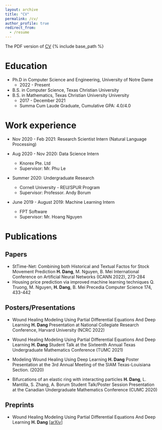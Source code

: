 ```yaml
---
layout: archive
title: "CV"
permalink: /cv/
author_profile: true
redirect_from:
  - /resume
---
```

The PDF version of [CV](/HyDang_CV.pdf)
{% include base_path %}

Education
======
* Ph.D in Computer Science and Engineering, University of Notre Dame
  * 2022 - Present
* B.S. in Computer Science, Texas Christian University
* B.S. in Mathematics, Texas Christian University University
  * 2017 - December 2021
  * Summa Cum Laude Graduate, Cumulative GPA: 4.0/4.0

Work experience
======
* Nov 2020 - Feb 2021: Research Scientist Intern (Natural Language Processing)
* Aug 2020 - Nov 2020: Data Science Intern
  * Knorex Pte. Ltd
  * Supervisor: Mr. Phu Le

* Summer 2020: Undergraduate Research
  * Cornell University - REU/SPUR Program
  * Supervisor: Professor. Andy Borum

* June 2019 - August 2019: Machine Learning Intern
  * FPT Software
  * Supervisor: Mr. Hoang Nguyen

Publications
======

Papers
------

* StTime-Net: Combining both Historical and Textual Factos for Stock Movement Prediction
  **H. Dang**, M. Nguyen, B. Mei
International Conference on Artificial Neural Networks (ICANN 2022), 273-284
* Housing price prediction via improved machine learning techniques
  Q. Truong, M. Nguyen, **H. Dang**, B. Mei
  Precedia Computer Science 174, 433-442

Posters/Presentations
------
* Wound Healing Modeling Using Partial Differential Equations And Deep Learning
  **H. Dang**
  Presentation at National Collegiate Research Conference, Harvard University (NCRC 2022)

* Wound Healing Modeling Using Partial Differential Equations And Deep Learning
  **H. Dang**
  Student Talk at the Sixteenth Annual Texas Undergraduate Mathematics Conference (TUMC 2021)

* Modeling Wound Healing Using Deep Learning
  **H. Dang**
  Poster Presentation at the 3rd Annual Meeting of the SIAM Texas-Louisiana Section. (2020)

* Bifurcations of an elastic ring with interacting particles
  **H. Dang**, L. Mantilla, S. Zhang, A. Borum
  Student Talk/Poster Session Presentation at the Canadian Undergraduate Mathematics Conference (CUMC 2020)

Preprints
------
* Wound Healing Modeling Using Partial Differential Equations And Deep Learning
  **H. Dang**
  [[arXiv](https://arxiv.org/abs/2111.15632)]